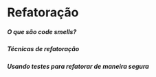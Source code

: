 # Refatoração

##### O que são code smells?
##### Técnicas de refatoração
##### Usando testes para refatorar de maneira segura
